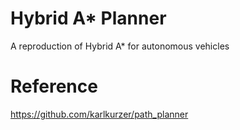 # Hybrid A* Planner
A reproduction of Hybrid A* for autonomous vehicles

# Reference
https://github.com/karlkurzer/path_planner
